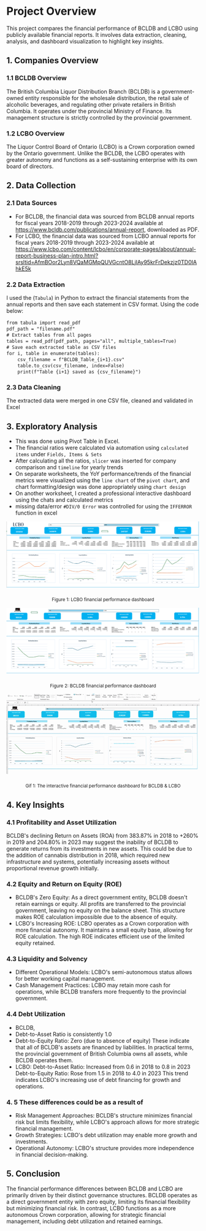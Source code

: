 # Project Overview
This project compares the financial performance of BCLDB and LCBO using publicly available financial reports. It involves data extraction, cleaning, analysis, and dashboard visualization to highlight key insights.
## 1. Companies Overview
### 1.1 BCLDB Overview
The British Columbia Liquor Distribution Branch (BCLDB) is a government-owned entity responsible for the wholesale distribution, the retail sale of alcoholic beverages, and regulating other private retailers in British Columbia. It operates under the provincial Ministry of Finance. Its management structure is strictly controlled by the provincial government. 
### 1.2 LCBO Overview
The Liquor Control Board of Ontario (LCBO) is a Crown corporation owned by the Ontario government. Unlike the BCLDB, the LCBO operates with greater autonomy and functions as a self-sustaining enterprise with its own board of directors.
## 2. Data Collection
### 2.1 Data Sources
- For BCLDB, the financial data was sourced from BCLDB annual reports for fiscal years 2018-2019 through 2023-2024 available at https://www.bcldb.com/publications/annual-report, downloaded as PDF. 
- For LCBO, the financial data was sourced from LCBO annual reports for fiscal years 2018-2019 through 2023-2024 available at https://www.lcbo.com/content/lcbo/en/corporate-pages/about/annual-report-business-plan-intro.html?srsltid=AfmBOor2Lyn8VQaMGMpQUVGcntO8LjIAy95krFrDekzjz0TD0IAhkE5k
### 2.2 Data Extraction
I used the (```Tabula```) in Python to extract the financial statements from the annual reports and then save each statement in CSV format. Using the code below:
  
  ```
  from tabula import read_pdf
  pdf_path = "filename.pdf"
  # Extract tables from all pages
  tables = read_pdf(pdf_path, pages="all", multiple_tables=True)
  # Save each extracted table as CSV files
  for i, table in enumerate(tables):
      csv_filename = f"BCLDB_Table_{i+1}.csv"
      table.to_csv(csv_filename, index=False)
      print(f"Table {i+1} saved as {csv_filename}")
  
  ```
 ### 2.3 Data Cleaning
The extracted data were merged in one CSV file, cleaned and validated in Excel
 
## 3. Exploratory Analysis
- This was done using Pivot Table in Excel.
- The financial ratios were calculated via automation using ```calculated items``` under ```Fields, Items & Sets```
- After calculating all the ratios, ```slicer``` was inserted for company comparison and ```timeline``` for yearly trends
- On separate worksheets, the YoY performance/trends of the financial metrics were visualized using the ```line chart``` of the ```pivot chart```, and chart formatting/design was done appropriately using ```chart design```
- On another worksheet, I created a professional interactive dashboard using the chats and calculated metrics
- missing data/error ```#DIV/0 Error``` was controlled for using the ```IFFERROR``` function in excel

![LCBO Financial performance Dashboard](images/lcbo_dashboard.png) <p align="center"><sub>Figure 1: LCBO financial performance dashboard</sub></p>

![BCLDB Financial performance Dashboard](images/bcldb_dashboard.png) <p align="center"><sub>Figure 2: BCLDB financial performance dashboard</sub></p>

![BCLDB & LCBO Financial performance Dashboard](images/bcld_lcbo_dashboard.gif)
<p align="center"><sub>Gif 1:  The interactive financial performance dashboard for BCLDB & LCBO</sub></p>

## 4. Key Insights

### 4.1 Profitability and Asset Utilization
BCLDB's declining Return on Assets (ROA) from 383.87% in 2018 to +260% in 2019 and 204.80% in 2023 may suggest the inability of BCLDB to generate returns from its investments in new assets. This could be due to the addition of cannabis distribution in 2018, which required new infrastructure and systems, potentially increasing assets without proportional revenue growth initially.

### 4.2 Equity and Return on Equity (ROE)
- BCLDB's Zero Equity: As a direct government entity, BCLDB doesn't retain earnings or equity. All profits are transferred to the provincial government, leaving no equity on the balance sheet. This structure makes ROE calculation impossible due to the absence of equity.
- LCBO's Increasing ROE: LCBO operates as a Crown corporation with more financial autonomy. It maintains a small equity base, allowing for ROE calculation. The high ROE indicates efficient use of the limited equity retained.
### 4.3 Liquidity and Solvency
- Different Operational Models: LCBO's semi-autonomous status allows for better working capital management.
- Cash Management Practices: LCBO may retain more cash for operations, while BCLDB transfers more frequently to the provincial government.
### 4.4 Debt Utilization
- BCLDB,
 - Debt-to-Asset Ratio is consistently 1.0
 - Debt-to-Equity Ratio: Zero (due to absence of equity)
   These indicate that all of BCLDB's assets are financed by liabilities. In practical terms, the provincial government of British Columbia owns all assets, while BCLDB operates them.
- LCBO:
Debt-to-Asset Ratio: Increased from 0.6 in 2018 to 0.8 in 2023
Debt-to-Equity Ratio: Rose from 1.5 in 2018 to 4.0 in 2023
This trend indicates LCBO's increasing use of debt financing for growth and operations.

### 4. 5 These differences could be as a result of
- Risk Management Approaches: BCLDB's structure minimizes financial risk but limits flexibility, while LCBO's approach allows for more strategic financial management.
- Growth Strategies: LCBO's debt utilization may enable more growth and investments.
- Operational Autonomy: LCBO's structure provides more independence in financial decision-making.

## 5. Conclusion
The financial performance differences between BCLDB and LCBO are primarily driven by their distinct governance structures. BCLDB operates as a direct government entity with zero equity, limiting its financial flexibility but minimizing financial risk. In contrast, LCBO functions as a more autonomous Crown corporation, allowing for strategic financial management, including debt utilization and retained earnings.





